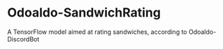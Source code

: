 # Odoaldo-SandwichRating
A TensorFlow model aimed at rating sandwiches, according to Odoaldo-DiscordBot
